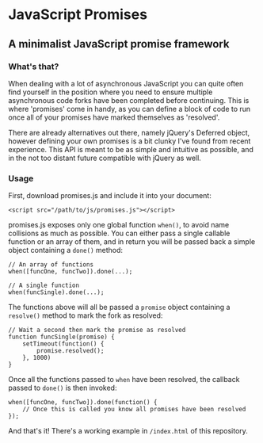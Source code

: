 # JavaScript Promises

## A minimalist JavaScript promise framework

### What's that?

When dealing with a lot of asynchronous JavaScript you can quite often find yourself in the position where you need to ensure multiple asynchronous code forks have been completed before continuing. This is where 'promises' come in handy, as you can define a block of code to run once all of your promises have marked themselves as 'resolved'.

There are already alternatives out there, namely jQuery's Deferred object, however defining your own promises is a bit clunky I've found from recent experience. This API is meant to be as simple and intuitive as possible, and in the not too distant future compatible with jQuery as well.

### Usage

First, download promises.js and include it into your document:

    <script src="/path/to/js/promises.js"></script>

promises.js exposes only one global function `when()`, to avoid name collisions as much as possible. You can either pass a single callable function or an array of them, and in return you will be passed back a simple object containing a `done()` method:

    // An array of functions
    when([funcOne, funcTwo]).done(...);

    // A single function
    when(funcSingle).done(...);

The functions above will all be passed a `promise` object containing a `resolve()` method to mark the fork as resolved:

    // Wait a second then mark the promise as resolved
    function funcSingle(promise) {
        setTimeout(function() {
            promise.resolved();
        }, 1000)
    }

Once all the functions passed to `when` have been resolved, the callback passed to `done()` is then invoked:

    when([funcOne, funcTwo]).done(function() {
        // Once this is called you know all promises have been resolved
    });

And that's it! There's a working example in `/index.html` of this repository.